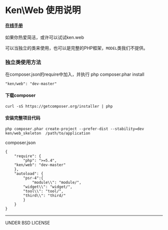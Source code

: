 Ken\Web 使用说明
=========
#### [在线手册](doc)

如果你热爱简洁，或许可以试试ken.web 

可以当独立的类来使用，也可以是完整的PHP框架，`MODEL`类我们不提供。

### 独立类使用方法

在composer.json的require中加入，并执行 php composer.phar  install

    "ken/web": "dev-master"  
 

#### 下载composer

    curl -sS https://getcomposer.org/installer | php

#### 安装完整项目代码

    php composer.phar create-project --prefer-dist --stability=dev ken/web_skeleton  /path/to/application
    


composer.json

	{ 
	    "require": {
	        "php": ">=5.4",
		"ken/web": "dev-master"  
	    },    
	    "autoload": {  
	        "psr-4":{
	            "module\\": "module/",  
	 	    "widget\\": "widget/",
	 	    "tool\\": "tool/",
	 	    "third\\": "third/"
	        } 
	    }  
	}

 
----------


UNDER BSD LICENSE




    